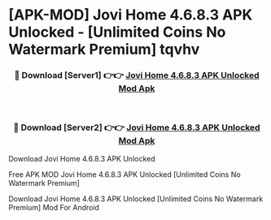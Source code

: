 # [APK-MOD] Jovi Home 4.6.8.3 APK Unlocked - [Unlimited Coins No Watermark Premium] tqvhv



<div align="center">
<h3>🔴 Download [Server1] 👉👉 <a href="https://momento.my/?title=Jovi_Home_4.6.8.3_APK_Unlocked">Jovi Home 4.6.8.3 APK Unlocked Mod Apk</a></h3><br>

<h3>🔴 Download [Server2] 👉👉 <a href="https://momento.my/?title=Jovi_Home_4.6.8.3_APK_Unlocked">Jovi Home 4.6.8.3 APK Unlocked Mod Apk</a></h3>
</div>



Download Jovi Home 4.6.8.3 APK Unlocked 

Free APK MOD Jovi Home 4.6.8.3 APK Unlocked [Unlimited Coins No Watermark Premium]

Download Jovi Home 4.6.8.3 APK Unlocked [Unlimited Coins No Watermark Premium] Mod For Android
